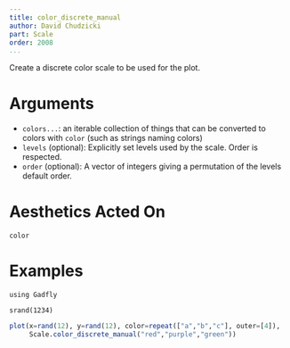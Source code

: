 ```yaml
---
title: color_discrete_manual
author: David Chudzicki
part: Scale
order: 2008
...
```


Create a discrete color scale to be used for the plot.

# Arguments

  * `colors...`: an iterable collection of things that can be converted to colors with ```color``` (such as strings naming colors)
  * `levels` (optional): Explicitly set levels used by the scale. Order is
    respected.
  * `order` (optional): A vector of integers giving a permutation of the levels
    default order.

# Aesthetics Acted On

`color`

# Examples

```{.julia hide="true" results="none"}
using Gadfly

srand(1234)
```

```julia
plot(x=rand(12), y=rand(12), color=repeat(["a","b","c"], outer=[4]),
     Scale.color_discrete_manual("red","purple","green"))
```
